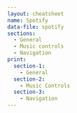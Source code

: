 ```yaml
---
layout: cheatsheet
name: Spotify
data-file: spotify
sections:
  - General
  - Music controls
  - Navigation
print:
  section-1:
    - General
  section-2:
    - Music Controls
  section-3:
    - Navigation
---
```

